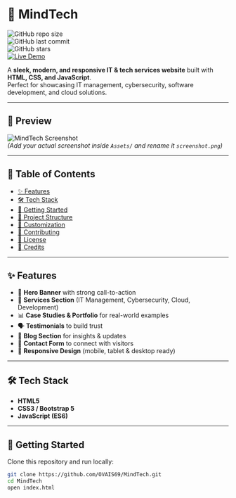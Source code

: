 # 🧠 MindTech  

![GitHub repo size](https://img.shields.io/github/repo-size/OVAIS69/MindTech?color=blue)  
![GitHub last commit](https://img.shields.io/github/last-commit/OVAIS69/MindTech?color=brightgreen)  
![GitHub stars](https://img.shields.io/github/stars/OVAIS69/MindTech?style=social)  
[![Live Demo](https://img.shields.io/badge/Live%20Demo-Click%20Here-orange?style=for-the-badge)](https://ovais69.github.io/MindTech/)  

A **sleek, modern, and responsive IT & tech services website** built with **HTML, CSS, and JavaScript**.  
Perfect for showcasing IT management, cybersecurity, software development, and cloud solutions.  

---

## 📸 Preview  

![MindTech Screenshot](Assets/screenshot.png)  
*(Add your actual screenshot inside `Assets/` and rename it `screenshot.png`)*  

---

## 📑 Table of Contents  

- [✨ Features](#-features)  
- [🛠️ Tech Stack](#️-tech-stack)  
- [🚀 Getting Started](#-getting-started)  
- [📂 Project Structure](#-project-structure)  
- [🎨 Customization](#-customization)  
- [🤝 Contributing](#-contributing)  
- [📜 License](#-license)  
- [🙌 Credits](#-credits)  

---

## ✨ Features  

- 🎯 **Hero Banner** with strong call-to-action  
- 💼 **Services Section** (IT Management, Cybersecurity, Cloud, Development)  
- 📊 **Case Studies & Portfolio** for real-world examples  
- 🗣️ **Testimonials** to build trust  
- 📰 **Blog Section** for insights & updates  
- 📩 **Contact Form** to connect with visitors  
- 📱 **Responsive Design** (mobile, tablet & desktop ready)  

---

## 🛠️ Tech Stack  

- **HTML5**  
- **CSS3 / Bootstrap 5**  
- **JavaScript (ES6)**  

---

## 🚀 Getting Started  

Clone this repository and run locally:  

```bash
git clone https://github.com/OVAIS69/MindTech.git
cd MindTech
open index.html
